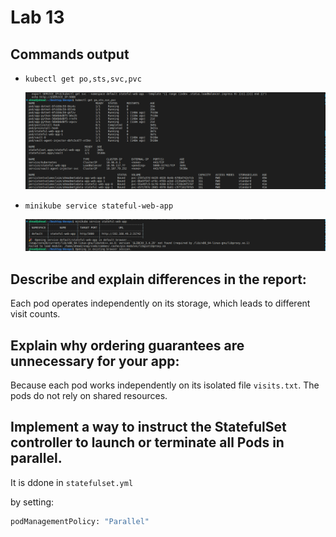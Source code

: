 # Lab 13

## Commands output

- `kubectl get po,sts,svc,pvc`
    
    ![alt text](screenshots/8.png)

- `minikube service stateful-web-app`

    ![alt text](screenshots/9.png)

## Describe and explain differences in the report:


Each pod operates independently on its storage, which leads to different visit counts.


## Explain why ordering guarantees are unnecessary for your app:

Because each pod works independently on its isolated file `visits.txt`. The pods do not rely on shared resources.


## Implement a way to instruct the StatefulSet controller to launch or terminate all Pods in parallel.

It is ddone in `statefulset.yml`

by setting:

```bash
podManagementPolicy: "Parallel"
```
